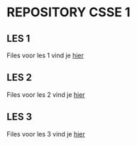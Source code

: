 # REPOSITORY CSSE 1

## LES 1

Files voor les 1 vind je [hier](https://github.com/nmdgent-jefverme/gdmgent-jefverme-csse1/tree/master/lessen/les_1)

## LES 2

Files voor les 2 vind je [hier](https://github.com/nmdgent-jefverme/gdmgent-jefverme-csse1/tree/master/lessen/les_1)

## LES 3

Files voor les 3 vind je [hier](https://github.com/nmdgent-jefverme/gdmgent-jefverme-csse1/tree/master/lessen/les_3)